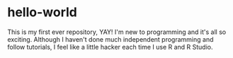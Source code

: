 # hello-world
This is my first ever repository, YAY!
I'm new to programming and it's all so exciting. Although I haven't done much independent programming and follow tutorials, I feel like a little hacker each time I use R and R Studio.
